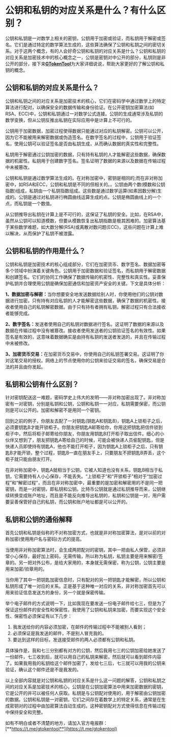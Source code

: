 # 公钥和私钥的对应关系是什么？有什么区别？

公钥和私钥是一对数学上相关的密钥，公钥用于加密或验证，而私钥用于解密或签名。它们是通过特定的数学算法生成的，这些算法确保了公钥和私钥之间的密切关系。对于这两个概念，有的人会好奇公钥和私钥的对应关系是什么？公钥和私钥的对应关系是加密技术中的核心概念之一，公钥是密钥对中公开的部分，私钥则是非公开的部分，接下来[**GTokenTool**](https://www.gtokentool.com)为大家详细说说，帮助大家更好的了解公钥和私钥的概念。

## 公钥和私钥的对应关系是什么？

公钥和私钥之间的对应关系是加密技术的核心，它们在密码学中通过数学上的特定算法进行配对，以确保安全的数据传输和身份验证。在公开密钥加密算法(如RSA、ECC)中，公钥和私钥通过一对数学公式连接。公钥的生成通常涉及私钥的数学变换，但从公钥反推出私钥在实际应用中是计算上不可行的。

公钥用于加密数据，加密过程使得数据只能通过对应的私钥解密。公钥可以公开，因为它不能被用来解密数据或伪造签名。在数字签名的过程中，公钥用于验证签名，使用公钥可以验证签名是否由私钥生成，从而确认数据的真实性和完整性。

私钥用于解密通过公钥加密的数据，只有持有私钥的人才能解密这些数据，确保数据的机密性。私钥用于创建数字签名。签名证明了数据的来源以及数据在传输过程中未被篡改。

公钥和私钥是通过数学算法生成的。在对称加密中，密钥是相同的;而在非对称加密中，如RSA和ECC，公钥和私钥是不同的但相关的。。公钥由两个数(模数和公钥指数)组成，私钥由一个私钥指数组成。这些数是通过数学运算(如素因数分解)生成的。公钥是通过对私钥进行椭圆曲线运算生成的点。公钥是椭圆曲线上的一个点，而私钥是一个数值。

从公钥推导出私钥在计算上是不可行的，这保证了私钥的安全。比如，在RSA中，虽然从公钥可以知道模数，但要从模数恢复出私钥指数是极其困难的。加密算法基于某些数学难题，如大数分解(RSA)或离散对数问题(ECC)，这些问题在计算上难以解决，从而保护了私钥不被泄露。

## 公钥和私钥的作用是什么？

公钥和私钥是加密技术的核心组成部分，它们在加密货币、数字签名、数据加密等多个领域中扮演着关键角色。公钥用于加密数据和验证签名，而私钥用于解密数据和创建签名。它们的协同工作确保了数据传输的机密性、完整性和真实性。妥善保护私钥并合理使用公钥是确保加密通信和加密资产安全的关键。下文是具体分析：

**1、数据加密与解密：**&#x5F53;你想要安全地发送数据给别人时，你使用他们的公钥对数据进行加密。只有持有对应私钥的人才能解密这些数据，确保了数据的机密性。接收者使用自己的私钥解密数据。由于只有持有者拥有私钥，解密过程只有合法接收者能够完成。

**2、数字签名：**&#x53D1;送者使用自己的私钥对数据进行签名。这证明了数据的来源以及数据在传输过程中没有被篡改。接收者使用发送者的公钥验证签名的有效性。如果签名是有效的，这意味着数据确实是由持有私钥的发送者发送的，并且在传输过程中未被修改。

**3、加密货币交易：**&#x5728;加密货币交易中，你使用自己的私钥签署交易。这证明了你对这笔交易的授权。网络上的节点使用你的公钥来验证交易的签名，确保交易是合法的并且由你发起。

## 私钥和公钥有什么区别？

针对密钥配送这一难题，密码学史上伟大的发明——非对称加密出现了。非对称加密有一对密钥，分别是私钥和公钥，公钥和私钥一一对应，私钥需要保密，而公钥则是可以公开的。加密和解密不是用同一个密钥。

回到之前的例子，你朋友去配了一对钥匙(钥匙A和钥匙B)，钥匙A上锁柜子之后，必须要钥匙B才能开锁柜子。你朋友把钥匙A邮寄给你，你用这把钥匙把信件锁到柜子中，然后将柜子邮寄给你朋友，你朋友用钥匙B打开柜子取出信件。细心的小伙伴又想到了，朋友把钥匙A寄给自己的时候，可能会被快递人员偷配钥匙，但是快递人员即使持有钥匙A，他也不能打开柜子，因为钥匙A上锁柜子之后，只有钥匙B才能开锁，整个过程，钥匙B一直在朋友手上，只要朋友不把钥匙B弄丢，这个柜子就只能由朋友打开。

在非对称加密中，钥匙A就相当于公钥，它被人知道也没有关系，钥匙B相当于私钥，它需要持有人小心保存，不能丢失。“上锁柜子”和“开锁柜子”相对于“加密过程”和“解密过程”，而且在非对称加密中，最重要的是加密和解密用的不是同一把密钥，而是一对密钥，即私钥和公钥。比特币公钥就是通过私钥推导而来，公钥继续转换变成账户地址，而且是不能反向推导出私钥的，私钥和公钥是一对，用户需要妥善保管好自己的私钥，而公钥和账户地址都是可以公开的。

## 私钥和公钥的通俗解释

首先公钥和私钥是俗称的不对称加密方式，也就是非对称加密算法，是对以前的对称加密(使用用户名与密码)方式的提高。

当使用非对称加密算法时，会生成两把配对的密钥，其中一把由私人保管，必须非常小心保存，最好加上密码，无需传输，所以称为私钥，私钥主要是用来解密/签章的。另一把对外公布，是给大家用的，本身就无需保密，称为公钥，公钥主要是用来加密/验章用的。

当你用了其中一把钥匙加密信息时，只有配对的另一把钥匙才能解密，所以公钥和私钥形成了唯一对应的关系。正是基于这种唯一对应的关系，非对称加密首先可以用来验证信息发送方的身份，另一个就是保密传输。

举个电子邮件的方式说明一下，比如我现在要发送一份电子邮件给七三，但是为了保证这份邮件的安全性和保密性，我使用了公钥和私钥来加密，而要实现这个安全性、保密性必须保证有以下几步：

1. 我发送给你的内容必须加密，在邮件的传输过程中不能被别人看到；
2. 必须保证是我发送的邮件，不是别人冒充我的。
3. 要达到这样的目标，发送接受邮件的两人必须都有公钥和私钥。

具体操作是，我和七三分别都有对方的公钥，然后我用七三的公钥加密给她发送了一份邮件，七三收到后，就可以用自己的私钥来解密，然后就可以看到邮件内容了。如果我用我的私钥给这个邮件加密了，发给七三后，七三就可以用我的公钥来验证，确认这个邮件还是不是我发的。

以上全部内容就是对公钥和私钥的对应关系是什么这一问题的解答，公钥和私钥之间的对应关系是加密技术的核心，公钥是在公钥加密算法中用来加密数据的密钥，它是公开的并可以被任何人获取。私钥是与公钥配对使用的，用于解密由公钥加密的数据。公钥和私钥是一对密钥，它们之间存在着数学上的特定关系，通常是在生成密钥对的过程中由加密算法自动生成的。这种密钥配对方式使得信息在传输过程中保持安全和完整。

如有不明白或者不清楚的地方，请加入官方电报群：[**https://t.me/gtokentool**](https://t.me/gtokentool)

